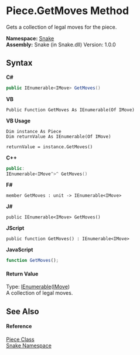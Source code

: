 # Piece.GetMoves Method 
 

Gets a collection of legal moves for the piece.

**Namespace:**&nbsp;<a href="N_Snake">Snake</a><br />**Assembly:**&nbsp;Snake (in Snake.dll) Version: 1.0.0

## Syntax

**C#**<br />
``` C#
public IEnumerable<IMove> GetMoves()
```

**VB**<br />
``` VB
Public Function GetMoves As IEnumerable(Of IMove)
```

**VB Usage**<br />
``` VB Usage
Dim instance As Piece
Dim returnValue As IEnumerable(Of IMove)

returnValue = instance.GetMoves()
```

**C++**<br />
``` C++
public:
IEnumerable<IMove^>^ GetMoves()
```

**F#**<br />
``` F#
member GetMoves : unit -> IEnumerable<IMove> 

```

**J#**<br />
``` J#
public IEnumerable<IMove> GetMoves()
```

**JScript**<br />
``` JScript
public function GetMoves() : IEnumerable<IMove>
```

**JavaScript**<br />
``` JavaScript
function GetMoves();
```


#### Return Value
Type: <a href="https://docs.microsoft.com/dotnet/api/system.collections.generic.ienumerable-1" target="_blank" rel="noopener noreferrer">IEnumerable</a>(<a href="T_Snake_IMove">IMove</a>)<br />A collection of legal moves.

## See Also


#### Reference
<a href="T_Snake_Piece">Piece Class</a><br /><a href="N_Snake">Snake Namespace</a><br />